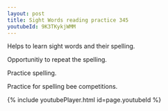 ```yaml
---
layout: post
title: Sight Words reading practice 345
youtubeId: 9K3TKykjWMM
---
```

 
 
Helps to learn sight words and their spelling.

Opportunitiy to repeat the spelling. 

Practice spelling. 
 
Practice for spelling bee competitions. 
 
{% include youtubePlayer.html id=page.youtubeId %}
 
 
